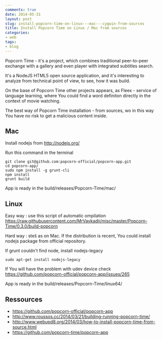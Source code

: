 ```yaml
---
comments: true
date: 2014-05-31
layout: post
slug: install-popcorn-time-on-linux---mac---cygwin-from-sources
title: Install Popcorn Time on Linux / Mac from sources
categories:
- web
tags:
- blog
---
```


Popcorn Time - it's a project, which combines traditional peer-to-peer exchange with a gallery and even player with integrated subtitles search.

It's a NodeJS HTML5 open source application, and it's interesting to analyze from technical point of view, to see, how it was build.

On the base of Popcorn Time other projects appears, as Fleex - service of language learning, where You could find a word definiton directly in the context of movie watching.

The best way of Popcorn Time installation - from sources, wo in this way You have no risk to get a malicious content inside.

## Mac

Install nodejs from http://nodejs.org/

Run this command in the terminal

    git clone git@github.com:popcorn-official/popcorn-app.git
    cd popcorn-app/
    sudo npm install -g grunt-cli
    npm install
    grunt build

App is ready in the build/releases/Popcorn-Time/mac/

## Linux

Easy way : use this script of automatic ompilation https://raw.githubusercontent.com/MrVaykadji/misc/master/Popcorn-Time/0.3.0/build-popcorn

Hard way : steŝ as on Mac. If the distribution is recent, You could install nodejs package from official repository.

If grunt couldn't find node, install nodejs-legacy

    sudo apt-get install nodejs-legacy

If You will have the problem with udev device check https://github.com/popcorn-official/popcorn-app/issues/265

App is ready in the build/releases/Popcorn-Time/linux64/

## Ressources

* https://github.com/popcorn-official/popcorn-app
* http://www.roussos.cc/2014/03/21/building-running-popcorn-time/
* http://www.webupd8.org/2014/03/how-to-install-popcorn-time-from-source.html
* https://github.com/popcorn-time/popcorn-app
